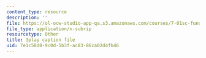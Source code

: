 ```yaml
---
content_type: resource
description: ''
file: https://ol-ocw-studio-app-qa.s3.amazonaws.com/courses/7-01sc-fundamentals-of-biology-fall-2011/7e1c58d09c0d5b3fac8386ca02d4fb46_PzY0MWEEE6U.vtt
file_type: application/x-subrip
resourcetype: Other
title: 3play caption file
uid: 7e1c58d0-9c0d-5b3f-ac83-86ca02d4fb46
---
```

